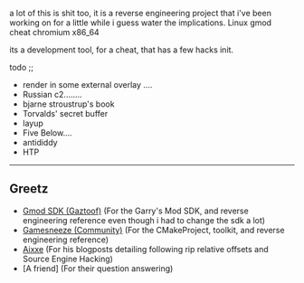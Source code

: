 a lot of this is shit too, it is a reverse engineering project that i've been working on for a little while i guess water the implications. Linux gmod cheat chromium x86_64

its a development tool, for a cheat, that has a few hacks init.

todo ;; 
* render in some external overlay ....
* Russian c2........
* bjarne stroustrup's book
* Torvalds' secret buffer
* layup
* Five Below....
* antididdy
* HTP

<hr>
<h2>Greetz</h2>

- [Gmod SDK (Gaztoof)](https://github.com/Gaztoof/GMod-SDK) (For the Garry's Mod SDK, and reverse engineering reference even though i had to change the sdk a lot)
- [Gamesneeze (Community)](https://github.com/seksea/gamesneeze/) (For the CMakeProject, toolkit, and reverse engineering reference)
- [Aixxe](https://aixxe.net/) (For his blogposts detailing following rip relative offsets and Source Engine Hacking)
- [A friend] (For their question answering)
